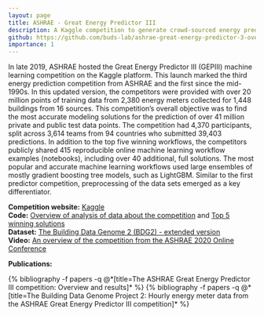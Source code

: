 ```yaml
---
layout: page
title: ASHRAE - Great Energy Predictor III
description: A Kaggle competition to generate crowd-sourced energy prediction models.
github: https://github.com/buds-lab/ashrae-great-energy-predictor-3-overview-analysis
importance: 1
---
```


In late 2019, ASHRAE hosted the Great Energy Predictor III (GEPIII) machine learning competition on the Kaggle platform. This launch marked the third energy prediction competition from ASHRAE and the first since the mid-1990s. In this updated version, the competitors were provided with over 20 million points of training data from 2,380 energy meters collected for 1,448 buildings from 16 sources. This competition’s overall objective was to find the most accurate modeling solutions for the prediction of over 41 million private and public test data points. The competition had 4,370 participants, split across 3,614 teams from 94 countries who submitted 39,403 predictions. In addition to the top five winning workflows, the competitors publicly shared 415 reproducible online machine learning workflow examples (notebooks), including over 40 additional, full solutions. The most popular and accurate machine learning workflows used large ensembles of mostly gradient boosting tree models, such as LightGBM. Similar to the first predictor competition, preprocessing of the data sets emerged as a key differentiator.

<!-- I am one of the core members of the  technical committee and co-led the data preparation and model prototyping process, and validated the winning solutions.-->

**Competition website:** [Kaggle](https://www.kaggle.com/c/ashrae-energy-prediction)<br>
**Code:** [Overview of analysis of data about the competition](https://github.com/buds-lab/ashrae-great-energy-predictor-3-overview-analysis) and [Top 5 winning solutions](https://github.com/buds-lab/ashrae-great-energy-predictor-3-solution-analysis)<br>
**Dataset:** [The Building Data Genome 2 (BDG2) - extended version](https://github.com/buds-lab/building-data-genome-project-2)<br>
**Video:** [An overview of the competition from the ASHRAE 2020 Online Conference](https://www.youtube.com/watch?v=xqtBVy5cZgA&feature=youtu.be)

**Publications:** 
<div class="publications">
  {% bibliography -f papers -q @*[title=The ASHRAE Great Energy Predictor III competition: Overview and results]* %}
  {% bibliography -f papers -q @*[title=The Building Data Genome Project 2: Hourly energy meter data from the ASHRAE Great Energy Predictor III competition]* %}
</div>


